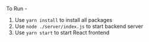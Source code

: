 To Run - 

1. Use `yarn install` to install all packages
2. Use `node ./server/index.js` to start backend server
3. Use `yarn start` to start React frontend